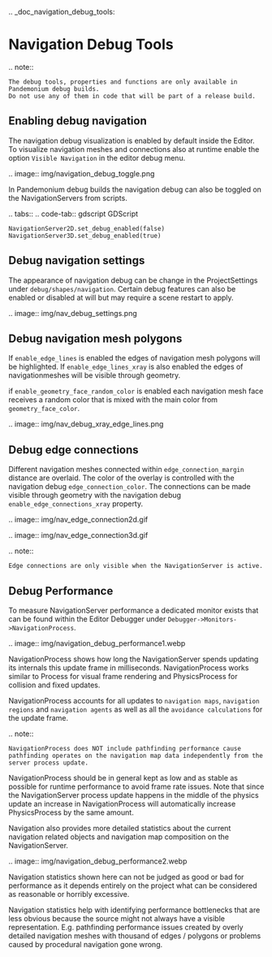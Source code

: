 .. _doc_navigation_debug_tools:

Navigation Debug Tools
======================

.. note::

    The debug tools, properties and functions are only available in Pandemonium debug builds. 
    Do not use any of them in code that will be part of a release build.

Enabling debug navigation
-------------------------

The navigation debug visualization is enabled by default inside the Editor.
To visualize navigation meshes and connections also at runtime 
enable the option ``Visible Navigation`` in the editor debug menu.

.. image:: img/navigation_debug_toggle.png

In Pandemonium debug builds the navigation debug can also be toggled on the NavigationServers from scripts.

.. tabs::
 .. code-tab:: gdscript GDScript
    
    NavigationServer2D.set_debug_enabled(false)
    NavigationServer3D.set_debug_enabled(true)

Debug navigation settings
-------------------------

The appearance of navigation debug can be change in the ProjectSettings under ``debug/shapes/navigation``. 
Certain debug features can also be enabled or disabled at will but may require a scene restart to apply.

.. image:: img/nav_debug_settings.png

Debug navigation mesh polygons
------------------------------

If ``enable_edge_lines`` is enabled the edges of navigation mesh polygons will be highlighted.
If ``enable_edge_lines_xray`` is also enabled the edges of navigationmeshes will be visible through geometry.

if ``enable_geometry_face_random_color`` is enabled each navigation mesh face receives 
a random color that is mixed with the main color from ``geometry_face_color``.

.. image:: img/nav_debug_xray_edge_lines.png


Debug edge connections
----------------------

Different navigation meshes connected within ``edge_connection_margin`` distance are overlaid.
The color of the overlay is controlled with the navigation debug ``edge_connection_color``.
The connections can be made visible through geometry with the navigation debug ``enable_edge_connections_xray`` property.

.. image:: img/nav_edge_connection2d.gif

.. image:: img/nav_edge_connection3d.gif

.. note::

    Edge connections are only visible when the NavigationServer is active.

Debug Performance
-----------------

To measure NavigationServer performance a dedicated monitor exists that can be found within the Editor Debugger under `Debugger->Monitors->NavigationProcess`.

.. image:: img/navigation_debug_performance1.webp

NavigationProcess shows how long the NavigationServer spends updating its internals this update frame in milliseconds.
NavigationProcess works similar to Process for visual frame rendering and PhysicsProcess for collision and fixed updates.

NavigationProcess accounts for all updates to ``navigation maps``, ``navigation regions`` and ``navigation agents`` as well as all the ``avoidance calculations`` for the update frame.

.. note::

    NavigationProcess does NOT include pathfinding performance cause pathfinding operates on the navigation map data independently from the server process update.

NavigationProcess should be in general kept as low and as stable as possible for runtime performance to avoid frame rate issues.
Note that since the NavigationServer process update happens in the middle of the physics update an increase in NavigationProcess will automatically increase PhysicsProcess by the same amount.

Navigation also provides more detailed statistics about the current navigation related objects and navigation map composition on the NavigationServer.

.. image:: img/navigation_debug_performance2.webp

Navigation statistics shown here can not be judged as good or bad for performance as it depends entirely on the project what can be considered as reasonable or horribly excessive.

Navigation statistics help with identifying performance bottlenecks that are less obvious because the source might not always have a visible representation.
E.g. pathfinding performance issues created by overly detailed navigation meshes with thousand of edges / polygons or problems caused by procedural navigation gone wrong.
